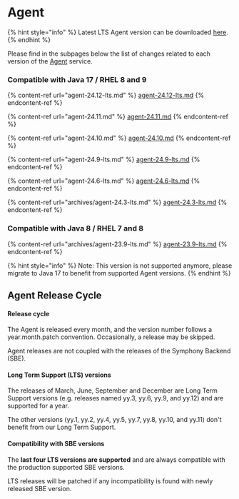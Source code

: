 # Agent

{% hint style="info" %}
Latest LTS Agent version can be downloaded [here](https://static.symphony.com/agent/agent-24.12.2.zip).
{% endhint %}

Please find in the subpages below the list of changes related to each version of the [Agent](../../agent-guide/) service.

### Compatible with Java 17 / RHEL 8 and 9



{% content-ref url="agent-24.12-lts.md" %}
[agent-24.12-lts.md](agent-24.12-lts.md)
{% endcontent-ref %}

{% content-ref url="agent-24.11.md" %}
[agent-24.11.md](agent-24.11.md)
{% endcontent-ref %}

{% content-ref url="agent-24.10.md" %}
[agent-24.10.md](agent-24.10.md)
{% endcontent-ref %}

{% content-ref url="agent-24.9-lts.md" %}
[agent-24.9-lts.md](agent-24.9-lts.md)
{% endcontent-ref %}

{% content-ref url="agent-24.6-lts.md" %}
[agent-24.6-lts.md](agent-24.6-lts.md)
{% endcontent-ref %}

{% content-ref url="archives/agent-24.3-lts.md" %}
[agent-24.3-lts.md](archives/agent-24.3-lts.md)
{% endcontent-ref %}

### Compatible with Java 8 / RHEL 7 and 8

{% content-ref url="archives/agent-23.9-lts.md" %}
[agent-23.9-lts.md](archives/agent-23.9-lts.md)
{% endcontent-ref %}

{% hint style="info" %}
Note: This version is not supported anymore, please migrate to Java 17 to benefit from supported Agent versions.
{% endhint %}

## Agent Release Cycle

#### Release cycle

The Agent is released every month, and the version number follows a year.month.patch convention. Occasionally, a release may be skipped.

Agent releases are not coupled with the releases of the Symphony Backend (SBE).

#### Long Term Support (LTS) versions

The releases of March, June, September and December are Long Term Support versions (e.g. releases named yy.3, yy.6, yy.9, and yy.12) and are supported for a year.

The other versions (yy.1, yy.2, yy.4, yy.5, yy.7, yy.8, yy.10, and yy.11) don't benefit from our Long Term Support.&#x20;

#### Compatibility with SBE versions

The **last four LTS versions are supported** and are always compatible with the production supported SBE versions.

LTS releases will be patched if any incompatibility is found with newly released SBE version.
